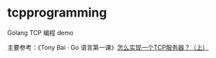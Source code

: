 # tcpprogramming

Golang TCP 编程 demo

主要参考：《Tony Bai · Go 语言第一课》[怎么实现一个TCP服务器？（上）](https://time.geekbang.org/column/article/481908)
